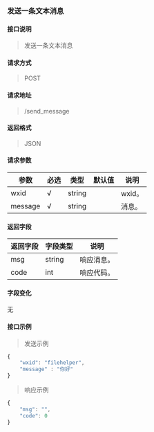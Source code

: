 ### 发送一条文本消息

#### 接口说明

> 发送一条文本消息

#### 请求方式

> POST

#### 请求地址

> /send_message

#### 返回格式

> JSON

#### 请求参数

| 参数      | 必选   | 类型     | 默认值  | 说明|
|---------|-------|-------|-------|-------|
| wxid    | √    | string |      | wxid。 |
| message | √    | string |      | 消息。 |

#### 返回字段

| 返回字段                  | 字段类型 | 说明     |
|-------------------------|--------|--------|
| msg                     | string | 响应消息。  |
| code                    | int    | 响应代码。  |

#### 字段变化

无

#### 接口示例

> 发送示例

```javascript
{
    "wxid": "filehelper",
    "message" : "你好"
}
```

> 响应示例

```javascript
{
	"msg": "",
	"code": 0
}
```
